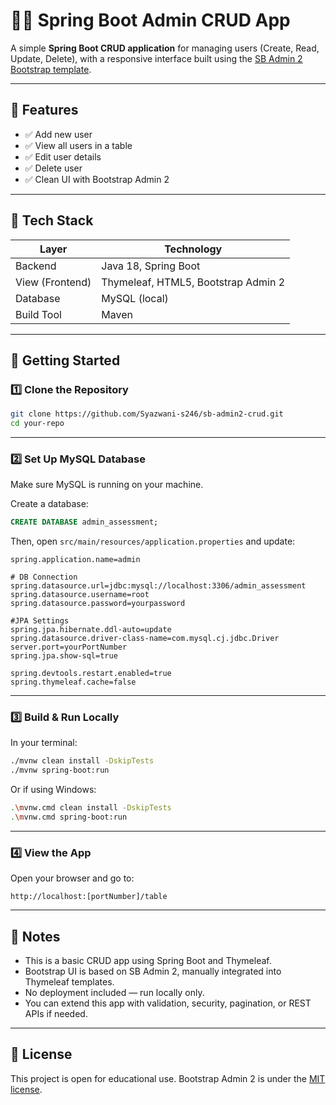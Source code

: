 # 🧑‍💼 Spring Boot Admin CRUD App

A simple **Spring Boot CRUD application** for managing users (Create, Read, Update, Delete), with a responsive interface built using the [SB Admin 2 Bootstrap template](https://startbootstrap.com/theme/sb-admin-2).

---

## 📸 Features

- ✅ Add new user
- ✅ View all users in a table
- ✅ Edit user details
- ✅ Delete user
- ✅ Clean UI with Bootstrap Admin 2

---

## 🧰 Tech Stack

| Layer           | Technology                            |
|----------------|----------------------------------------|
| Backend         | Java 18, Spring Boot                   |
| View (Frontend) | Thymeleaf, HTML5, Bootstrap Admin 2    |
| Database        | MySQL (local)                          |
| Build Tool      | Maven                                  |

---

## 🚀 Getting Started

### 1️⃣ Clone the Repository

```bash
git clone https://github.com/Syazwani-s246/sb-admin2-crud.git
cd your-repo
````

---

### 2️⃣ Set Up MySQL Database

Make sure MySQL is running on your machine.

Create a database:

```sql
CREATE DATABASE admin_assessment;
```

Then, open `src/main/resources/application.properties` and update:

```properties
spring.application.name=admin

# DB Connection
spring.datasource.url=jdbc:mysql://localhost:3306/admin_assessment
spring.datasource.username=root
spring.datasource.password=yourpassword

#JPA Settings
spring.jpa.hibernate.ddl-auto=update
spring.datasource.driver-class-name=com.mysql.cj.jdbc.Driver
server.port=yourPortNumber
spring.jpa.show-sql=true

spring.devtools.restart.enabled=true
spring.thymeleaf.cache=false

```

---

### 3️⃣ Build & Run Locally

In your terminal:

```bash
./mvnw clean install -DskipTests
./mvnw spring-boot:run
```

Or if using Windows:

```bash
.\mvnw.cmd clean install -DskipTests
.\mvnw.cmd spring-boot:run
```

---

### 4️⃣ View the App

Open your browser and go to:

```
http://localhost:[portNumber]/table
```

---

## 🧾 Notes

* This is a basic CRUD app using Spring Boot and Thymeleaf.
* Bootstrap UI is based on SB Admin 2, manually integrated into Thymeleaf templates.
* No deployment included — run locally only.
* You can extend this app with validation, security, pagination, or REST APIs if needed.

---

## 📄 License

This project is open for educational use.
Bootstrap Admin 2 is under the [MIT license](https://github.com/StartBootstrap/startbootstrap-sb-admin-2.git).

```


